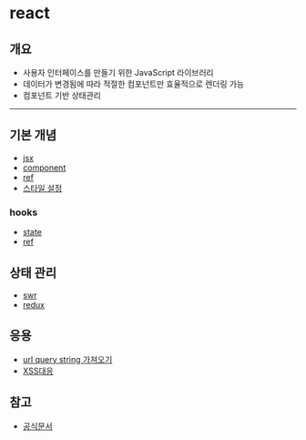 # react

## 개요

-   사용자 인터페이스를 만들기 위한 JavaScript 라이브러리
-   데이터가 변경됨에 따라 적절한 컴포넌트만 효율적으로 렌더링 가능
-   컴포넌트 기반 상태관리

---

## 기본 개념

-   [jsx](jsx.md)
-   [component](component.md)
-   [ref](hooks/state.md)
-   [스타일 설정](set_style.md)

### hooks

-   [state](hooks/state.md)
-   [ref](hooks/ref.md)

## 상태 관리

-   [swr](swr/swr.md)
-   [redux](Redux.md)

## 응용

-   [url query string 가져오기](get_query_string.md)
-   [XSS대응](XSS.md)

## 참고

-   [공식문서](https://ko.reactjs.org/)
